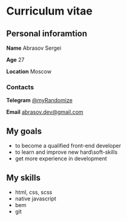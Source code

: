 # Curriculum vitae

## Personal inforamtion

**Name** Abrasov Sergei

**Age** 27

**Location** Moscow

### Contacts

**Telegram** [@myRandomize](https://t.me/myRandomize)

**Email** abrasov.dev@gmail.com

## My goals
- to become a qualified front-end developer
- to learn and improve new hard\soft-skills
- get more experience in development

## My skills
- html, css, scss
- native javascript
- bem
- git